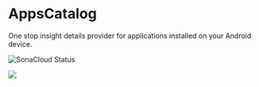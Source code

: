# AppsCatalog
One stop insight details provider for applications installed on your Android device.

![SonaCloud Status](https://sonarcloud.io/api/project_badges/measure?project=RkNaing_AppsCatalog&metric=alert_status)

![](https://dev.azure.com/1993khiladi/AppsCatalog/_apis/build/status%2FRkNaing.AppsCatalog?branchName=master)

